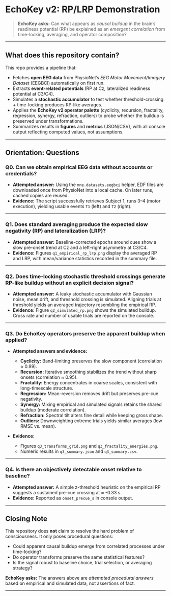 # EchoKey v2: RP/LRP Demonstration

> **EchoKey asks:**
> Can what appears as *causal buildup* in the brain’s readiness potential (RP) be explained as an *emergent correlation* from time-locking, averaging, and operator composition?

---

## What does this repository contain?

This repo provides a pipeline that:

* Fetches **open EEG data** from PhysioNet’s *EEG Motor Movement/Imagery Dataset* (EEGBCI) automatically on first run.
* Extracts **event-related potentials** (RP at Cz, lateralized readiness potential at C3/C4).
* Simulates a **stochastic accumulator** to test whether threshold-crossing + time-locking produces RP-like averages.
* Applies the **EchoKey v2 operator palette** (cyclicity, recursion, fractality, regression, synergy, refraction, outliers) to probe whether the buildup is preserved under transformations.
* Summarizes results in **figures** and **metrics** (JSON/CSV), with all console output reflecting computed values, not assumptions.

---

## Orientation: Questions

### Q0. Can we obtain empirical EEG data without accounts or credentials?

* **Attempted answer:** Using the `mne.datasets.eegbci` helper, EDF files are downloaded once from PhysioNet into a local cache. On later runs, cached copies are reused.
* **Evidence:** The script successfully retrieves Subject 1, runs 3–4 (motor execution), yielding usable events `T1` (left) and `T2` (right).

---

### Q1. Does standard averaging produce the expected slow negativity (RP) and lateralization (LRP)?

* **Attempted answer:** Baseline-corrected epochs around cues show a slow pre-onset trend at Cz and a left–right asymmetry at C3/C4.
* **Evidence:** Figures `q1_empirical_rp_lrp.png` display the averaged RP and LRP, with mean/variance statistics recorded in the summary file.

---

### Q2. Does time-locking stochastic threshold crossings generate RP-like buildup without an explicit decision signal?

* **Attempted answer:** A leaky stochastic accumulator with Gaussian noise, mean drift, and threshold crossing is simulated. Aligning trials at threshold yields an averaged trajectory resembling the empirical RP.
* **Evidence:** Figure `q2_simulated_rp.png` shows the simulated buildup. Cross rate and number of usable trials are reported on the console.

---

### Q3. Do EchoKey operators preserve the apparent buildup when applied?

* **Attempted answers and evidence:**

  * **Cyclicity:** Band-limiting preserves the slow component (correlation ≈ 0.99).
  * **Recursion:** Iterative smoothing stabilizes the trend without sharp onsets (correlation ≈ 0.95).
  * **Fractality:** Energy concentrates in coarse scales, consistent with long-timescale structure.
  * **Regression:** Mean-reversion removes drift but preserves pre-cue negativity.
  * **Synergy:** Mixing empirical and simulated signals retains the shared buildup (moderate correlation).
  * **Refraction:** Spectral tilt alters fine detail while keeping gross shape.
  * **Outliers:** Downweighting extreme trials yields similar averages (low RMSE vs. mean).

* **Evidence:**

  * Figures `q3_transforms_grid.png` and `q3_fractality_energies.png`.
  * Numeric results in `q3_summary.json` and `q3_summary.csv`.

---

### Q4. Is there an objectively detectable onset relative to baseline?

* **Attempted answer:** A simple z-threshold heuristic on the empirical RP suggests a sustained pre-cue crossing at ≈ -0.33 s.
* **Evidence:** Reported as `onset_precue_s` in console output.

---

## Closing Note

This repository does **not** claim to resolve the hard problem of consciousness.
It only poses procedural questions:

* Could apparent causal buildup emerge from correlated processes under time-locking?
* Do operator transforms preserve the same statistical features?
* Is the signal robust to baseline choice, trial selection, or averaging strategy?

**EchoKey asks:** The answers above are *attempted procedural answers* based on empirical and simulated data, not assertions of fact.

---
